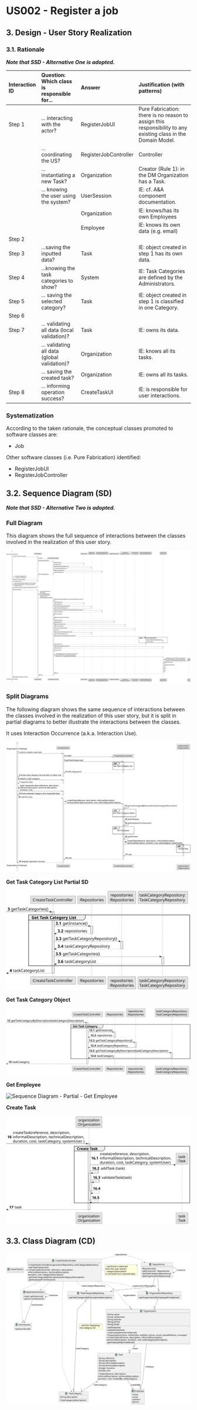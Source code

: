 # US002 - Register a job 

## 3. Design - User Story Realization 

### 3.1. Rationale

_**Note that SSD - Alternative One is adopted.**_

| Interaction ID | Question: Which class is responsible for... | Answer                | Justification (with patterns)                                                                                 |
|:-------------  |:--------------------- |:----------------------|:--------------------------------------------------------------------------------------------------------------|
| Step 1  		 |	... interacting with the actor? | RegisterJobUI         | Pure Fabrication: there is no reason to assign this responsibility to any existing class in the Domain Model. |
| 			  		 |	... coordinating the US? | RegisterJobController | Controller                                                                                                    |
| 			  		 |	... instantiating a new Task? | Organization          | Creator (Rule 1): in the DM Organization has a Task.                                                          |
| 			  		 | ... knowing the user using the system?  | UserSession           | IE: cf. A&A component documentation.                                                                          |
| 			  		 |							 | Organization          | IE: knows/has its own Employees                                                                               |
| 			  		 |							 | Employee              | IE: knows its own data (e.g. email)                                                                           |
| Step 2  		 |							 |                       |                                                                                                               |
| Step 3  		 |	...saving the inputted data? | Task                  | IE: object created in step 1 has its own data.                                                                |
| Step 4  		 |	...knowing the task categories to show? | System                | IE: Task Categories are defined by the Administrators.                                                        |
| Step 5  		 |	... saving the selected category? | Task                  | IE: object created in step 1 is classified in one Category.                                                   |
| Step 6  		 |							 |                       |                                                                                                               |              
| Step 7  		 |	... validating all data (local validation)? | Task                  | IE: owns its data.                                                                                            | 
| 			  		 |	... validating all data (global validation)? | Organization          | IE: knows all its tasks.                                                                                      | 
| 			  		 |	... saving the created task? | Organization          | IE: owns all its tasks.                                                                                       | 
| Step 8  		 |	... informing operation success?| CreateTaskUI          | IE: is responsible for user interactions.                                                                     | 

### Systematization ##

According to the taken rationale, the conceptual classes promoted to software classes are: 

* Job

Other software classes (i.e. Pure Fabrication) identified: 

* RegisterJobUI  
* RegisterJobController


## 3.2. Sequence Diagram (SD)

_**Note that SSD - Alternative Two is adopted.**_

### Full Diagram

This diagram shows the full sequence of interactions between the classes involved in the realization of this user story.

![Sequence Diagram - Full](svg/us006-sequence-diagram-full.svg)

### Split Diagrams

The following diagram shows the same sequence of interactions between the classes involved in the realization of this user story, but it is split in partial diagrams to better illustrate the interactions between the classes.

It uses Interaction Occurrence (a.k.a. Interaction Use).

![Sequence Diagram - split](svg/us006-sequence-diagram-split.svg)

**Get Task Category List Partial SD**

![Sequence Diagram - Partial - Get Task Category List](svg/us006-sequence-diagram-partial-get-task-category-list.svg)

**Get Task Category Object**

![Sequence Diagram - Partial - Get Task Category Object](svg/us006-sequence-diagram-partial-get-task-category.svg)

**Get Employee**

![Sequence Diagram - Partial - Get Employee](svg/us006-sequence-diagram-partial-get-systemUser.svg)

**Create Task**

![Sequence Diagram - Partial - Create Task](svg/us006-sequence-diagram-partial-create-task.svg)

## 3.3. Class Diagram (CD)

![Class Diagram](svg/us006-class-diagram.svg)